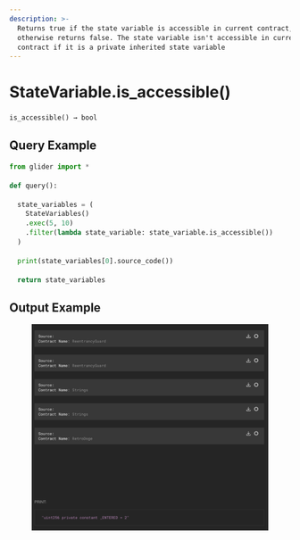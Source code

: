 ```yaml
---
description: >-
  Returns true if the state variable is accessible in current contract,
  otherwise returns false. The state variable isn't accessible in current
  contract if it is a private inherited state variable
---
```


# StateVariable.is\_accessible()

`is_accessible() → bool`



## Query Example

```python
from glider import *

def query():

  state_variables = (
    StateVariables()
    .exec(5, 10)
    .filter(lambda state_variable: state_variable.is_accessible())
  )

  print(state_variables[0].source_code())

  return state_variables
```

## Output Example

<figure><img src="../../../../.gitbook/assets/image (2) (1) (1) (1) (1) (1) (1) (1) (1) (1) (1).png" alt=""><figcaption></figcaption></figure>
